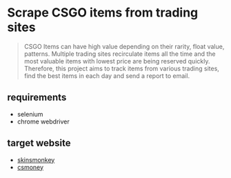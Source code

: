 # Scrape CSGO items from trading sites 

> CSGO Items can have high value depending on their rarity, float value, patterns. Multiple trading sites recirculate items all the time and the most valuable items with lowest price are being reserved quickly. 
Therefore, this project aims 
to track items from various trading sites, find the best items in each day and send a report to email.

## requirements 
* selenium
* chrome webdriver

## target website
* [skinsmonkey](https://skinsmonkey.com/trade)
* [csmoney](https://cs.money/csgo/trade/)
